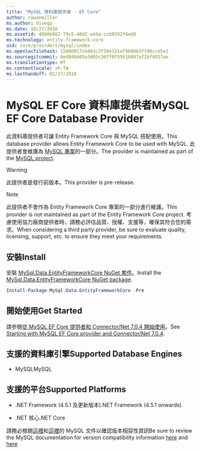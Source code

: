 ```yaml
---
title: "MySQL 資料庫提供者 - EF Core"
author: rowanmiller
ms.author: divega
ms.date: 10/27/2016
ms.assetid: 4900b882-79c5-40d2-a44a-ccb0292f6ed9
ms.technology: entity-framework-core
uid: core/providers/mysql/index
ms.openlocfilehash: 1500d017cb463c3f394131a79b9063ff90cce5e2
ms.sourcegitcommit: 6ed04bb05a3d05c367f0f55616807af2bf4037ae
ms.translationtype: HT
ms.contentlocale: zh-TW
ms.lasthandoff: 02/27/2018
---
```

# <a name="mysql-ef-core-database-provider"></a><span data-ttu-id="08386-102">MySQL EF Core 資料庫提供者</span><span class="sxs-lookup"><span data-stu-id="08386-102">MySQL EF Core Database Provider</span></span>

<span data-ttu-id="08386-103">此資料庫提供者可讓 Entity Framework Core 與 MySQL 搭配使用。</span><span class="sxs-lookup"><span data-stu-id="08386-103">This database provider allows Entity Framework Core to be used with MySQL.</span></span> <span data-ttu-id="08386-104">此提供者會維護為 [MySQL 專案](http://dev.mysql.com)的一部分。</span><span class="sxs-lookup"><span data-stu-id="08386-104">The provider is maintained as part of the [MySQL project](http://dev.mysql.com).</span></span>

> [!WARNING]  
> <span data-ttu-id="08386-105">此提供者是發行前版本。</span><span class="sxs-lookup"><span data-stu-id="08386-105">This provider is pre-release.</span></span>

> [!NOTE]  
> <span data-ttu-id="08386-106">此提供者不會作為 Entity Framework Core 專案的一部分進行維護。</span><span class="sxs-lookup"><span data-stu-id="08386-106">This provider is not maintained as part of the Entity Framework Core project.</span></span> <span data-ttu-id="08386-107">考慮使用協力廠商提供者時，請務必評估品質、授權、支援等，確保其符合您的需求。</span><span class="sxs-lookup"><span data-stu-id="08386-107">When considering a third party provider, be sure to evaluate quality, licensing, support, etc. to ensure they meet your requirements.</span></span>

## <a name="install"></a><span data-ttu-id="08386-108">安裝</span><span class="sxs-lookup"><span data-stu-id="08386-108">Install</span></span>

<span data-ttu-id="08386-109">安裝 [MySql.Data.EntityFrameworkCore NuGet 套件](https://www.nuget.org/packages/MySql.Data.EntityFrameworkCore)。</span><span class="sxs-lookup"><span data-stu-id="08386-109">Install the [MySql.Data.EntityFrameworkCore NuGet package](https://www.nuget.org/packages/MySql.Data.EntityFrameworkCore).</span></span>

``` powershell
Install-Package MySql.Data.EntityFrameworkCore -Pre
```

## <a name="get-started"></a><span data-ttu-id="08386-110">開始使用</span><span class="sxs-lookup"><span data-stu-id="08386-110">Get Started</span></span>

<span data-ttu-id="08386-111">請參閱[從 MySQL EF Core 提供者和 Connector/Net 7.0.4 開始使用](http://insidemysql.com/howto-starting-with-mysql-ef-core-provider-and-connectornet-7-0-4/)。</span><span class="sxs-lookup"><span data-stu-id="08386-111">See [Starting with MySQL EF Core provider and Connector/Net 7.0.4](http://insidemysql.com/howto-starting-with-mysql-ef-core-provider-and-connectornet-7-0-4/).</span></span>

## <a name="supported-database-engines"></a><span data-ttu-id="08386-112">支援的資料庫引擎</span><span class="sxs-lookup"><span data-stu-id="08386-112">Supported Database Engines</span></span>

* <span data-ttu-id="08386-113">MySQL</span><span class="sxs-lookup"><span data-stu-id="08386-113">MySQL</span></span>

## <a name="supported-platforms"></a><span data-ttu-id="08386-114">支援的平台</span><span class="sxs-lookup"><span data-stu-id="08386-114">Supported Platforms</span></span>

* <span data-ttu-id="08386-115">.NET Framework (4.5.1 及更新版本)</span><span class="sxs-lookup"><span data-stu-id="08386-115">.NET Framework (4.5.1 onwards)</span></span>

* <span data-ttu-id="08386-116">.NET 核心</span><span class="sxs-lookup"><span data-stu-id="08386-116">.NET Core</span></span>

<span data-ttu-id="08386-117">請務必檢閱[這裡](https://dev.mysql.com/doc/connector-net/en/connector-net-versions.html)和[這裡](https://dev.mysql.com/doc/connector-net/en/connector-net-entityframework-core.html)的 MySQL 文件以確認版本相容性資訊</span><span class="sxs-lookup"><span data-stu-id="08386-117">Be sure to review the MySQL documentation for version compatibility information [here](https://dev.mysql.com/doc/connector-net/en/connector-net-versions.html) and [here](https://dev.mysql.com/doc/connector-net/en/connector-net-entityframework-core.html)</span></span>
